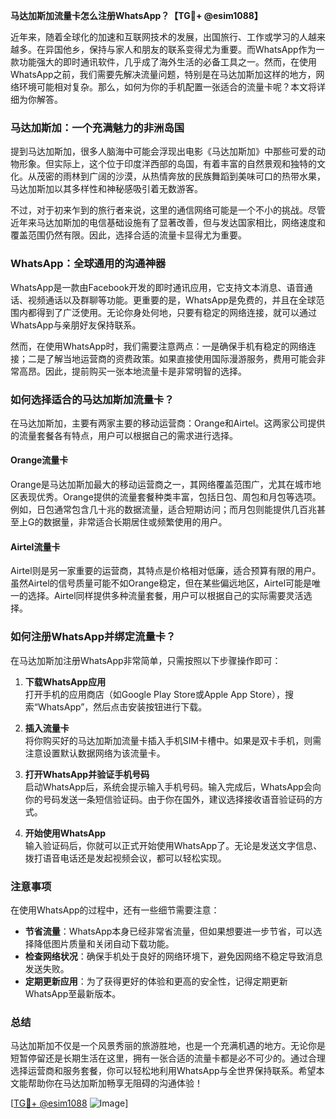 **马达加斯加流量卡怎么注册WhatsApp？【TG💪+ @esim1088】**

近年来，随着全球化的加速和互联网技术的发展，出国旅行、工作或学习的人越来越多。在异国他乡，保持与家人和朋友的联系变得尤为重要。而WhatsApp作为一款功能强大的即时通讯软件，几乎成了海外生活的必备工具之一。然而，在使用WhatsApp之前，我们需要先解决流量问题，特别是在马达加斯加这样的地方，网络环境可能相对复杂。那么，如何为你的手机配置一张适合的流量卡呢？本文将详细为你解答。

### 马达加斯加：一个充满魅力的非洲岛国

提到马达加斯加，很多人脑海中可能会浮现出电影《马达加斯加》中那些可爱的动物形象。但实际上，这个位于印度洋西部的岛国，有着丰富的自然景观和独特的文化。从茂密的雨林到广阔的沙漠，从热情奔放的民族舞蹈到美味可口的热带水果，马达加斯加以其多样性和神秘感吸引着无数游客。

不过，对于初来乍到的旅行者来说，这里的通信网络可能是一个不小的挑战。尽管近年来马达加斯加的电信基础设施有了显著改善，但与发达国家相比，网络速度和覆盖范围仍然有限。因此，选择合适的流量卡显得尤为重要。

### WhatsApp：全球通用的沟通神器

WhatsApp是一款由Facebook开发的即时通讯应用，它支持文本消息、语音通话、视频通话以及群聊等功能。更重要的是，WhatsApp是免费的，并且在全球范围内都得到了广泛使用。无论你身处何地，只要有稳定的网络连接，就可以通过WhatsApp与亲朋好友保持联系。

然而，在使用WhatsApp时，我们需要注意两点：一是确保手机有稳定的网络连接；二是了解当地运营商的资费政策。如果直接使用国际漫游服务，费用可能会非常高昂。因此，提前购买一张本地流量卡是非常明智的选择。

### 如何选择适合的马达加斯加流量卡？

在马达加斯加，主要有两家主要的移动运营商：Orange和Airtel。这两家公司提供的流量套餐各有特点，用户可以根据自己的需求进行选择。

#### Orange流量卡

Orange是马达加斯加最大的移动运营商之一，其网络覆盖范围广，尤其在城市地区表现优秀。Orange提供的流量套餐种类丰富，包括日包、周包和月包等选项。例如，日包通常包含几十兆的数据流量，适合短期访问；而月包则能提供几百兆甚至上G的数据量，非常适合长期居住或频繁使用的用户。

#### Airtel流量卡

Airtel则是另一家重要的运营商，其特点是价格相对低廉，适合预算有限的用户。虽然Airtel的信号质量可能不如Orange稳定，但在某些偏远地区，Airtel可能是唯一的选择。Airtel同样提供多种流量套餐，用户可以根据自己的实际需要灵活选择。

### 如何注册WhatsApp并绑定流量卡？

在马达加斯加注册WhatsApp非常简单，只需按照以下步骤操作即可：

1. **下载WhatsApp应用**  
   打开手机的应用商店（如Google Play Store或Apple App Store），搜索“WhatsApp”，然后点击安装按钮进行下载。

2. **插入流量卡**  
   将你购买好的马达加斯加流量卡插入手机SIM卡槽中。如果是双卡手机，则需注意设置默认数据网络为该流量卡。

3. **打开WhatsApp并验证手机号码**  
   启动WhatsApp后，系统会提示输入手机号码。输入完成后，WhatsApp会向你的号码发送一条短信验证码。由于你在国外，建议选择接收语音验证码的方式。

4. **开始使用WhatsApp**  
   输入验证码后，你就可以正式开始使用WhatsApp了。无论是发送文字信息、拨打语音电话还是发起视频会议，都可以轻松实现。

### 注意事项

在使用WhatsApp的过程中，还有一些细节需要注意：

- **节省流量**：WhatsApp本身已经非常省流量，但如果想要进一步节省，可以选择降低图片质量和关闭自动下载功能。
- **检查网络状况**：确保手机处于良好的网络环境下，避免因网络不稳定导致消息发送失败。
- **定期更新应用**：为了获得更好的体验和更高的安全性，记得定期更新WhatsApp至最新版本。

### 总结

马达加斯加不仅是一个风景秀丽的旅游胜地，也是一个充满机遇的地方。无论你是短暂停留还是长期生活在这里，拥有一张合适的流量卡都是必不可少的。通过合理选择运营商和服务套餐，你可以轻松地利用WhatsApp与全世界保持联系。希望本文能帮助你在马达加斯加畅享无阻碍的沟通体验！  

[[TG💪+ @esim1088](https://t.me/s/esim1088) ![Image](https://i.postimg.cc/4NQfJmqS/Snipaste-2025-05-13-00-14-12.png)]